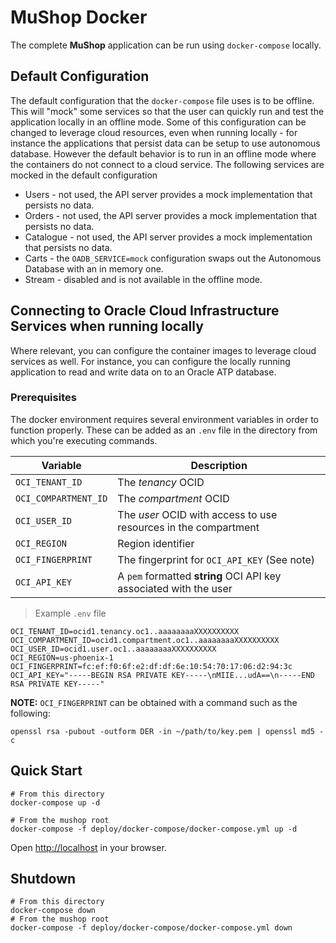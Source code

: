 # MuShop Docker

The complete **MuShop** application can be run using `docker-compose` locally.

## Default Configuration

The default configuration that the `docker-compose` file uses is to be offline.
This will "mock" some services so that the user can quickly run and test the 
application locally in an offline mode. 
Some of this configuration can be changed to leverage cloud resources, even when
running locally - for instance the applications that persist data can be setup to 
use autonomous database. However the default behavior is to run in an offline mode 
where the containers do not connect to a cloud service. The following services are 
mocked in the default configuration

- Users - not used, the API server provides a mock implementation that persists no data.
- Orders - not used, the API server provides a mock implementation that persists no data.
- Catalogue - not used, the API server provides a mock implementation that persists no data.
- Carts - the `OADB_SERVICE=mock` configuration swaps out the Autonomous Database with an in memory one.
- Stream - disabled and is not available in the offline mode.

## Connecting to Oracle Cloud Infrastructure Services when running locally

Where relevant, you can configure the container images to leverage cloud services as well. 
For instance, you can configure the locally running application to read and write data on 
to an Oracle ATP database.

### Prerequisites

The docker environment requires several environment variables in order to function
properly. These can be added as an `.env` file in the directory from which you're
executing commands.

| Variable             | Description                                                       |
| -------------------- | ----------------------------------------------------------------- |
| `OCI_TENANT_ID`      | The _tenancy_ OCID                                                |
| `OCI_COMPARTMENT_ID` | The _compartment_ OCID                                            |
| `OCI_USER_ID`        | The _user_ OCID with access to use resources in the compartment   |
| `OCI_REGION`         | Region identifier                                                 |
| `OCI_FINGERPRINT`    | The fingerprint for `OCI_API_KEY` (See note)                      |
| `OCI_API_KEY`        | A `pem` formatted **string** OCI API key associated with the user |

> Example `.env` file

```text
OCI_TENANT_ID=ocid1.tenancy.oc1..aaaaaaaaXXXXXXXXXX
OCI_COMPARTMENT_ID=ocid1.compartment.oc1..aaaaaaaaXXXXXXXXXX
OCI_USER_ID=ocid1.user.oc1..aaaaaaaaXXXXXXXXXX
OCI_REGION=us-phoenix-1
OCI_FINGERPRINT=fc:ef:f0:6f:e2:df:df:6e:10:54:70:17:06:d2:94:3c
OCI_API_KEY="-----BEGIN RSA PRIVATE KEY-----\nMIIE...udA==\n-----END RSA PRIVATE KEY-----"
```

**NOTE:** `OCI_FINGERPRINT` can be obtained with a command such as the following:

```shell
openssl rsa -pubout -outform DER -in ~/path/to/key.pem | openssl md5 -c
```

## Quick Start

```shell
# From this directory
docker-compose up -d

# From the mushop root
docker-compose -f deploy/docker-compose/docker-compose.yml up -d
```

Open [http://localhost](http://localhost) in your browser.

## Shutdown

```shell
# From this directory
docker-compose down
# From the mushop root
docker-compose -f deploy/docker-compose/docker-compose.yml down
```
